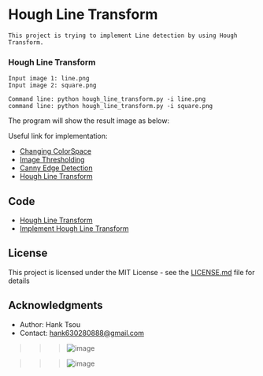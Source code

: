 # Hough Line Transform
```
This project is trying to implement Line detection by using Hough Transform.
```
### Hough Line Transform
```
Input image 1: line.png
Input image 2: square.png

Command line: python hough_line_transform.py -i line.png
command line: python hough_line_transform.py -i square.png
```

The program will show the result image as below: 


Useful link for implementation:

- [Changing ColorSpace](https://github.com/Hank-Tsou/Computer-Vision-OpenCV-Python/tree/master/tutorials/Image_Processing/1_Changing_colorspace)
- [Image Thresholding](https://github.com/Hank-Tsou/Computer-Vision-OpenCV-Python/tree/master/tutorials/Image_Processing/2_Image_Thresholding)
- [Canny Edge Detection](https://github.com/Hank-Tsou/Computer-Vision-OpenCV-Python/tree/master/tutorials/Image_Processing/6_Canny_Edge_Detection)
- [Hough Line Transform](https://github.com/Hank-Tsou/Computer-Vision-OpenCV-Python/tree/master/tutorials/Image_Processing/11_Hough_Line_Transform)

## Code
- [Hough Line Transform](https://github.com/Hank-Tsou/Computer-Vision-OpenCV-Python/tree/master/tutorials/Image_Processing/11_Hough_Line_Transform)
- [Implement Hough Line Transform](https://github.com/Hank-Tsou/Hough-Transform-Line-Detection)

## License

This project is licensed under the MIT License - see the [LICENSE.md](LICENSE.md) file for details

## Acknowledgments

* Author: Hank Tsou
* Contact: hank630280888@gmail.com





>>> ![image](https://user-images.githubusercontent.com/28382639/35773127-d6171cc4-08fd-11e8-85ec-b378d11727d3.png)

>>> ![image](https://user-images.githubusercontent.com/28382639/35773134-142dff32-08fe-11e8-8581-ad74e4612a05.png)
